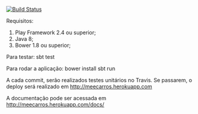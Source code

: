 [![Build Status](https://travis-ci.org/dhiegohenrique/meecarros.svg?branch=master)](https://travis-ci.org/dhiegohenrique/meecarros)

Requisitos:
1) Play Framework 2.4 ou superior;
2) Java 8;
3) Bower 1.8 ou superior;

Para testar:
sbt test

Para rodar a aplicação:
bower install
sbt run

A cada commit, serão realizados testes unitários no Travis. Se passarem, o deploy será realizado em http://meecarros.herokuapp.com

A documentação pode ser acessada em http://meecarros.herokuapp.com/docs/